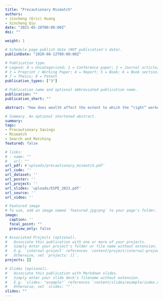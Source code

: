 ```yaml
---
title: "Precautionary Mismatch"
authors:
- Jincheng (Eric) Huang
- Xincheng Qiu
date: "2021-05-28T00:00:00Z"
doi: ""

weight: 1

# Schedule page publish date (NOT publication's date).
publishDate: "2020-08-12T00:00:00Z"

# Publication type.
# Legend: 0 = Uncategorized; 1 = Conference paper; 2 = Journal article;
# 3 = Preprint / Working Paper; 4 = Report; 5 = Book; 6 = Book section;
# 7 = Thesis; 8 = Patent
publication_types: ["3"]

# Publication name and optional abbreviated publication name.
publication: ""
publication_short: ""

abstract: "How does wealth affect the extent to which the “right” workers are allocated to the “right” jobs? We study this question using a model with worker and firm heterogeneity, search frictions and incomplete markets. In the model, workers and firms jointly face a trade-off between the speed of match formation and the productivity of a match. As production-maximizing matches are hard to form due to search frictions, workers and firms agree on a range of mutually-acceptable matches. For workers having little wealth while searching for jobs, this trade-off is weighed in favor of speed due to precautionary motive, leading to weaker sorting and thus a higher degree of skill mismatch. We call this phenomenon “precautionary mismatch”. We show that the model's predictions of the relationships between wealth, search behavior and labor market outcomes are consistent with empirical evidence from NLSY79 and O*NET. To shed light on the role of wealth in affecting labor market allocation and efficiency, we conduct a counterfactual exercise using a financial shock that erases 50% of wealth held by workers. We find that by exacerbating precautionary mismatch, the shock leads to a substantial decrease in productivity, especially for high-skilled workers."

# Summary. An optional shortened abstract.
summary:
tags:
- Precautionary Savings
- Mismatch
- Search and Matching
featured: false

# links:
# - name: ""
#   url: ""
url_pdf: #'uploads/precautionary_mismatch.pdf'
url_code: ''
url_dataset: ''
url_poster: ''
url_project: ''
url_slides: 'uploads/ESPE_2021.pdf'
url_source: ''
url_video: ''

# Featured image
# To use, add an image named `featured.jpg/png` to your page's folder.
image:
  caption: ''
  focal_point: ""
  preview_only: false

# Associated Projects (optional).
#   Associate this publication with one or more of your projects.
#   Simply enter your project's folder or file name without extension.
#   E.g. `internal-project` references `content/project/internal-project/index.md`.
#   Otherwise, set `projects: []`.
projects: []

# Slides (optional).
#   Associate this publication with Markdown slides.
#   Simply enter your slide deck's filename without extension.
#   E.g. `slides: "example"` references `content/slides/example/index.md`.
#   Otherwise, set `slides: ""`.
slides: ""
---
```

